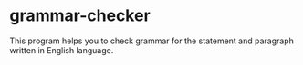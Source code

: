 # grammar-checker
This program helps you to check grammar for the statement and paragraph written in English language.
